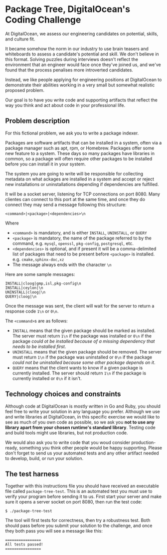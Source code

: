 # Package Tree, DigitalOcean's Coding Challenge

At DigitalOcean, we assess our engineering candidates on potential, skills, and culture fit.

It became somehow the norm in our industry to use brain teasers and whiteboards to assess a candidate's potential and skill. We don't believe in this format. Solving puzzles during interviews doesn't reflect the environment that an engineer would face once they've joined us, and we've found that the process penalises more introverted candidates.

Instead, we like people applying for engineering positions at DigitalOcean to demonstrate their abilities working in a very small but somewhat realistic proposed problem.

Our goal is to have you write code and supporting artifacts that reflect the way you think and act about code in your professional life.

## Problem description

For this fictional problem, we ask you to write a package indexer.

Packages are software artifacts that can be installed in a system, often via a package manager such as apt, rpm, or Homebrew. Packages offer some new feature to a system. These days so many packages have libraries in common, so a package will often require other packages to be installed before you can install it in your system.

The system you are going to write will be responsible for collecting metadata on what ackages are installed in a system and accept or reject new installations or uninstallations depending if dependencies are fulfilled.

It will be a socket server, listening for TCP connections on port 8080. Many clientes can connect to this port at the same time, and once they do connect they may send a message following this structure:

```
<command>|<package>|<dependencies>\n
```

Where
* `<command>` is mandatory, and is either `INSTALL`, `UNINSTALL`, or `QUERY`
* `<package>` is mandatory, the name of the package referred to by the command, e.g. `mysql`, `openssl`, `pkg-config`, `postgresql`, etc.
* `<dependencies>` is optional, and if present it will be a comma-delimited list of packages that need to be present before `<package>` is installed. e.g. `cmake,sphinx-doc,xz`
* The message always ends with the character `\n`

Here are some sample messages:
```
INSTALL|cloog|gmp,isl,pkg-config\n
INSTALL|ceylon|\n
UNINSTALL|cloog|\n
QUERY|cloog|\n
```

Once the message was sent, the client will wait for the server to return a response code `1\n` or `0\n`.

The `<command>`s are as follows:
* `INSTALL` means that the given package should be marked as installed. The server must return `1\n` if the package was installed or `0\n` if the package *could ot be installed because of a missing dependency that needs to be installed first*.
* `UNINSTALL` means that the given package should be removed. The server must return `1\n` if the package was uninstalled or `0\n` if the package *could not be uninstalled because some other package depends on it*.
* `QUERY` means that the client wants to know if a given package is currently installed. The server should return `1\n` if the package is currently installed or `0\n` if it isn't.

## Technology choices and constraints
Although code at DigitalOcean is mostly written in Go and Ruby, you should feel free to write your solution in any language you prefer. Although we use and write libraries at DigitalOcean, in this specific exercise we would like to see as much of you own code as possible, so we ask you **not to use any library apart from your chosen runtime's standard library**. Testing code and build tools might use libraries, but not production code.

We would also ask you to write code that you woud consider production-ready, something you think other people would be happy supporting. Please don't forget to send us your automated tests and any other artifact needed to develop, build, or run your solution.

## The test harness

Together with this instructions file you should have received an executable file called `package-tree-test`. This is an automated test you must use to verify your program before sending it to us. First start your server and make sure it opens a server socket on port 8080, then run the test code:
```
$ ./package-tree-test
```

The tool will first tests for correctness, then try a robustness test. Both should pass before you submit your solution to the challenge, and once they both pass you will see a message like this:
```
================
All tests passed!
================
```
